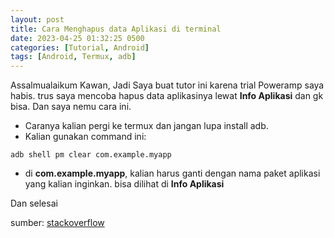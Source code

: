 ```yaml
---
layout: post
title: Cara Menghapus data Aplikasi di terminal
date: 2023-04-25 01:32:25 0500
categories: [Tutorial, Android]
tags: [Android, Termux, adb]
---
```


Assalmualaikum Kawan, Jadi Saya buat tutor ini karena trial Poweramp saya habis. trus
saya mencoba hapus data aplikasinya lewat **Info Aplikasi** dan gk bisa.
Dan saya nemu cara ini.

- Caranya kalian pergi ke termux dan jangan lupa install adb.
- Kalian gunakan command ini:

```
adb shell pm clear com.example.myapp
```

- di **com.example.myapp**, kalian harus ganti dengan nama paket aplikasi yang kalian inginkan.
  bisa dilihat di **Info Aplikasi**

Dan selesai

sumber: [stackoverflow](https://android.stackexchange.com/questions/205264/cannot-clear-app-data)
